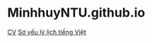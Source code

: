 # MinhhuyNTU.github.io

[CV](https://minhhuyntu.github.io/mycv/)
[Sơ yếu lý lịch tiếng Việt](https://minhhuyntu.github.io/mycv/vn.html)
